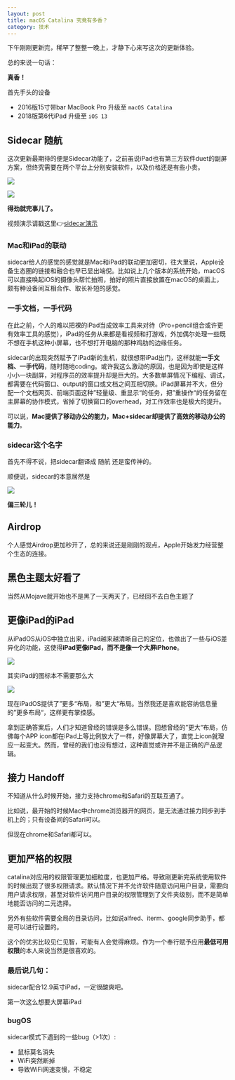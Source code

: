 ```yaml
---
layout: post
title: macOS Catalina 究竟有多香？
category: 技术
--- 
```


下午刚刚更新完，稀罕了整整一晚上，才静下心来写这次的更新体验。

总的来说一句话：

 **真香！**



首先手头的设备

* 2016版15寸带bar MacBook Pro 升级至 `macOS Catalina`
* 2018版第6代iPad 升级至 `iOS 13`


## Sidecar 随航


这次更新最期待的便是Sidecar功能了，之前虽说iPad也有第三方软件duet的副屏方案，但终究需要在两个平台上分别安装软件，以及价格还是有些小贵。

![](https://raw.githubusercontent.com/77ImageHosting/repo1/master/img%E6%88%AA%E5%B1%8F2019-10-10%E4%B8%8A%E5%8D%8812.01.28-min.png)

![](https://raw.githubusercontent.com/77ImageHosting/repo1/master/imgIMG_3476.JPG)

**得劲就完事儿了。**


视频演示请戳这里👉[sidecar演示](https://www.zhihu.com/question/349615849/answer/851431034)


### Mac和iPad的联动

sidecar给人的感觉的感觉就是Mac和iPad的联动更加密切，往大里说，Apple设备生态圈的链接和融合也早已显出端倪。比如说上几个版本的系统开始，macOS可以直接唤起iOS的摄像头帮忙拍照，拍好的照片直接放置在macOS的桌面上，颇有种设备间互相合作、取长补短的感觉。

### 一手文档，一手代码

在此之前，个人的难以把裸的iPad当成效率工具来对待（Pro+pencil组合或许更有效率工具的感觉），iPad的任务从来都是看视频和打游戏，外加偶尔处理一些既不想在手机这种小屏幕，也不想打开电脑的那种鸡肋的边缘任务。

sidecar的出现突然赋予了iPad新的生机，就很想带iPad出门，这样就能**一手文档、一手代码**，随时随地coding。或许我这么激动的原因，也是因为即使是这样小小一块副屏，对程序员的效率提升却是巨大的。大多数单屏情况下编程、调试，都需要在代码窗口、output的窗口或文档之间互相切换。iPad屏幕并不大，但分配一个文档网页、前端页面这种”轻量级、重显示“的任务，把”重操作“的任务留在主屏幕的协作模式，省掉了切换窗口的overhead，对工作效率也是极大的提升。

可以说，**Mac提供了移动办公的能力，Mac+sidecar却提供了高效的移动办公的能力**。


### sidecar这个名字

首先不得不说，把sidecar翻译成 随航 还是蛮传神的。


顺便说，sidecar的本意居然是

![](https://raw.githubusercontent.com/77ImageHosting/repo1/master/imgIMG_3478.JPG)

**偏三轮儿！**




## Airdrop

个人感觉Airdrop更加秒开了，总的来说还是刚刚的观点，Apple开始发力经营整个生态的连接。


## 黑色主题太好看了

当然从Mojave就开始也不是黑了一天两天了，已经回不去白色主题了


## 更像iPad的iPad

从iPadOS从iOS中独立出来，iPad越来越清晰自己的定位，也做出了一些与iOS差异化的功能，这使得**iPad更像iPad，而不是像一个大屏iPhone**。

![](https://raw.githubusercontent.com/77ImageHosting/repo1/master/imgIMG_0343.PNG)

其实iPad的图标本不需要那么大

![](https://raw.githubusercontent.com/77ImageHosting/repo1/master/imgIMG_0344.PNG)

现在iPadOS提供了”更多“布局，和”更大“布局。当然我还是喜欢能容纳信息量的”更多布局“，这样更有掌控感。

拿到正确答案后，人们才知道曾经的错误是多么错误。回想曾经的”更大“布局，仿佛每个APP icon都在iPad上等比例放大了一样，好像屏幕大了，直觉上icon就理应一起变大。然而，曾经的我们也没有想过，这种直觉或许并不是正确的产品逻辑。


## 接力 Handoff

不知道从什么时候开始，接力支持chrome和Safari的互联互通了。

比如说，最开始的时候Mac中chrome浏览器开的网页，是无法通过接力同步到手机上的；只有设备间的Safari可以。

但现在chrome和Safari都可以。


## 更加严格的权限

catalina对应用的权限管理更加细粒度，也更加严格。导致刚更新完系统使用软件的时候出现了很多权限请求。默认情况下并不允许软件随意访问用户目录，需要向用户请求权限，甚至对软件访问用户目录的权限管理到了文件夹级别，而不是简单地能否访问的二元选择。

另外有些软件需要全局的目录访问，比如说alfred、iterm、google同步助手，都是可以进行设置的。

这个的优劣比较见仁见智，可能有人会觉得麻烦。作为一个奉行赋予应用**最低可用权限**的本人来说当然是很喜欢的。



### 最后说几句：

sidecar配合12.9英寸iPad，一定很酸爽吧。

第一次这么想要大屏幕iPad


### bugOS

sidecar模式下遇到的一些bug（>1次）:

* 鼠标莫名消失
* WiFi突然断掉
* 导致WiFi网速变慢，不稳定

